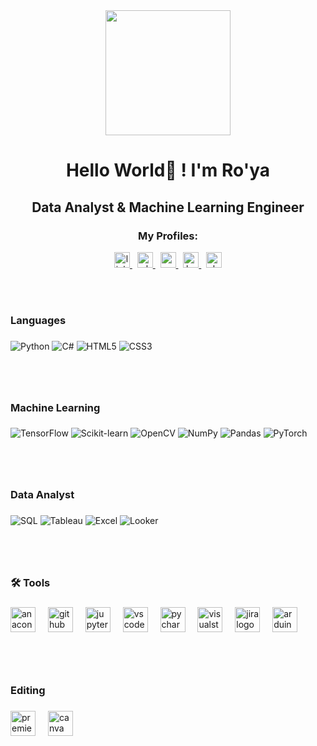 <div align="center">
  <img src="https://media3.giphy.com/media/v1.Y2lkPTc5MGI3NjExZWIyOTN6bW9ieW00cWQwa3V5bzV0NDkzaWt0bWV3ZHhiOGZ0dG5hcSZlcD12MV9pbnRlcm5hbF9naWZfYnlfaWQmY3Q9Zw/1qzirb6B4KXOHbJpd3/giphy.gif" width="200"/>
</div>


<h1 align="center">Hello World👋 ! I'm Ro'ya </h1>
<h2 align="center">Data Analyst & Machine Learning Engineer </h2>


<h3 align="center">My Profiles:</h3>

<div align="center">
  <a href="https://www.linkedin.com/in/ro-ya-shboul-6521a1234?utm_source=share&utm_campaign=share_via&utm_content=profile&utm_medium=ios_app">
    <img src="https://img.shields.io/static/v1?message=LinkedIn&logo=linkedin&label=&color=0077B5&logoColor=white&labelColor=&style=for-the-badge" height="25" alt="linkedin logo"/>
  </a>&nbsp;
  
  <a href="https://wa.me/789253191">
    <img src="https://img.shields.io/static/v1?message=Whatsapp&logo=whatsapp&label=&color=25D366&logoColor=white&labelColor=&style=for-the-badge" height="25" alt="whatsapp logo"/>
  </a>&nbsp;

  <a href="mailto:royashboul@gmail.com">
    <img src="https://img.shields.io/static/v1?message=Gmail&logo=gmail&label=&color=D14836&logoColor=white&labelColor=&style=for-the-badge" height="25" alt="gmail logo"/>
  </a>&nbsp;

  <a href="https://www.kaggle.com/royashboul">
    <img src="https://img.shields.io/static/v1?message=Kaggle&logo=kaggle&label=&color=1DA1F2&logoColor=white&labelColor=&style=for-the-badge" height="25" alt="kaggle logo"/>
  </a>&nbsp;

  <a href="https://Rou'ya Alshaboul - T46">
    <img src="https://img.shields.io/static/v1?message=Slack&logo=slack&label=&color=4A154B&logoColor=white&labelColor=&style=for-the-badge" height="25" alt="slack logo"/>
  </a>
</div>


<br><br>

<h3 align="left">Languages</h3>

###


###


![Python](https://img.shields.io/badge/Python-3776AB?style=for-the-badge&logo=python&logoColor=white)
![C#](https://img.shields.io/badge/C%23-239120?style=for-the-badge&logo=c-sharp&logoColor=white)
![HTML5](https://img.shields.io/badge/HTML5-E34F26?style=for-the-badge&logo=html5&logoColor=white)
![CSS3](https://img.shields.io/badge/CSS3-1572B6?style=for-the-badge&logo=css3&logoColor=white)


###
<br><br>

<h3 align="left">Machine Learning</h3>

###


![TensorFlow](https://img.shields.io/badge/TensorFlow-FF6F00?style=for-the-badge&logo=tensorflow&logoColor=white)
![Scikit-learn](https://img.shields.io/badge/Scikit--Learn-F7931E?style=for-the-badge&logo=scikit-learn&logoColor=white)
![OpenCV](https://img.shields.io/badge/OpenCV-5C3EE8?style=for-the-badge&logo=opencv&logoColor=white)
![NumPy](https://img.shields.io/badge/NumPy-013243?style=for-the-badge&logo=numpy&logoColor=white)
![Pandas](https://img.shields.io/badge/Pandas-150458?style=for-the-badge&logo=pandas&logoColor=white)
![PyTorch](https://img.shields.io/badge/PyTorch-EE4C2C?style=for-the-badge&logo=pytorch&logoColor=white)
###

<br><br>


<h3 align="left">Data Analyst</h3>

###


![SQL](https://img.shields.io/badge/SQL-4479A1?style=for-the-badge&logo=mysql&logoColor=white)
![Tableau](https://img.shields.io/badge/Tableau-E97627?style=for-the-badge&logo=tableau&logoColor=white)
![Excel](https://img.shields.io/badge/Excel-217346?style=for-the-badge&logo=microsoft-excel&logoColor=white)
![Looker](https://img.shields.io/badge/Looker-4285F4?style=for-the-badge&logo=looker&logoColor=white)


###
<br><br>
<h3 align="left">🛠 Tools</h3>

###

<div align="left">
  <img src="https://cdn.jsdelivr.net/gh/devicons/devicon/icons/anaconda/anaconda-original.svg" height="40" alt="anaconda logo"  />
  <img width="12" />
  <img src="https://cdn.jsdelivr.net/gh/devicons/devicon/icons/github/github-original.svg" height="40" alt="github logo"  />
  <img width="12" />
  <img src="https://cdn.jsdelivr.net/gh/devicons/devicon/icons/jupyter/jupyter-original.svg" height="40" alt="jupyter logo"  />
  <img width="12" />
  <img src="https://cdn.jsdelivr.net/gh/devicons/devicon/icons/vscode/vscode-original.svg" height="40" alt="vscode logo"  />
  <img width="12" />
  <img src="https://cdn.jsdelivr.net/gh/devicons/devicon/icons/pycharm/pycharm-original.svg" height="40" alt="pycharm logo"  />
  <img width="12" />
  <img src="https://cdn.jsdelivr.net/gh/devicons/devicon/icons/visualstudio/visualstudio-plain.svg" height="40" alt="visualstudio logo"  />
  <img width="12" />
  <img src="https://cdn.jsdelivr.net/gh/devicons/devicon/icons/jira/jira-original.svg" height="40" alt="jira logo"  />
  <img width="12" />
  <img src="https://cdn.jsdelivr.net/gh/devicons/devicon/icons/arduino/arduino-original.svg" height="40" alt="arduino logo"  />
</div>

###
<br><br>
<h3 align="left">Editing</h3>

###

<div align="left">
  <img src="https://cdn.jsdelivr.net/gh/devicons/devicon/icons/premierepro/premierepro-plain.svg" height="40" alt="premierepro logo"  />
  <img width="12" />
  <img src="https://cdn.jsdelivr.net/gh/devicons/devicon/icons/canva/canva-original.svg" height="40" alt="canva logo"  />
</div>

###

